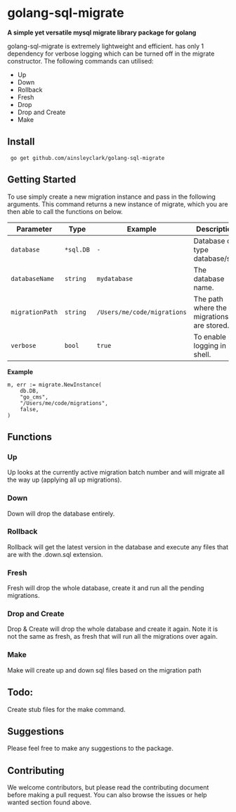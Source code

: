 # golang-sql-migrate

__A simple yet versatile mysql migrate library package for golang__

golang-sql-migrate is extremely lightweight and efficient. has only 1 dependency for verbose logging which can be turned off in the migrate constructor. The following commands can utilised:
* Up
* Down
* Rollback
* Fresh
* Drop
* Drop and Create
* Make

## Install
`` go get github.com/ainsleyclark/golang-sql-migrate``

## Getting Started
To use simply create a new migration instance and pass in the following arguments. This command returns a new instance of migrate, which you are then able to call the functions on below.

| Parameter | Type | Example | Description |
|-----------|------|---------|-------------|
| `database` | `*sql.DB` | `-` | Database of type database/sql. |
| `databaseName` | `string` | `mydatabase` | The database name. |
| `migrationPath` | `string` | `/Users/me/code/migrations` | The path where the migrations are stored. |
| `verbose` | `bool` | `true` | To enable logging in shell. |

__Example__
```
m, err := migrate.NewInstance(
    db.DB,
    "go_cms",
    "/Users/me/code/migrations",
    false,
)
```

## Functions

### Up
Up looks at the currently active migration batch number and will migrate all the way up (applying all up migrations).

### Down
Down will drop the database entirely.

### Rollback 
Rollback will get the latest version in the database and execute any files that are with the .down.sql extension.

### Fresh
Fresh will drop the whole database, create it and run all the pending migrations.

### Drop and Create
Drop & Create will drop the whole database and create it again. Note it is not the same as fresh, as fresh that will run all the migrations over again.

### Make
Make will create up and down sql files based on the migration path

## Todo:
Create stub files for the make command.

## Suggestions
Please feel free to make any suggestions to the package.

## Contributing
We welcome contributors, but please read the contributing document before making a pull request. You can also browse the issues or help wanted section found above.

